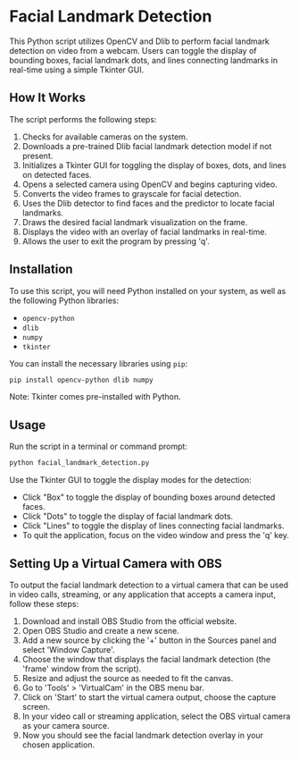 # Facial Landmark Detection

This Python script utilizes OpenCV and Dlib to perform facial landmark detection on video from a webcam. Users can toggle the display of bounding boxes, facial landmark dots, and lines connecting landmarks in real-time using a simple Tkinter GUI.

## How It Works

The script performs the following steps:

1. Checks for available cameras on the system.
2. Downloads a pre-trained Dlib facial landmark detection model if not present.
3. Initializes a Tkinter GUI for toggling the display of boxes, dots, and lines on detected faces.
4. Opens a selected camera using OpenCV and begins capturing video.
5. Converts the video frames to grayscale for facial detection.
6. Uses the Dlib detector to find faces and the predictor to locate facial landmarks.
7. Draws the desired facial landmark visualization on the frame.
8. Displays the video with an overlay of facial landmarks in real-time.
9. Allows the user to exit the program by pressing 'q'.

## Installation

To use this script, you will need Python installed on your system, as well as the following Python libraries:
- `opencv-python`
- `dlib`
- `numpy`
- `tkinter`

You can install the necessary libraries using `pip`:

```bash
pip install opencv-python dlib numpy
```
Note: Tkinter comes pre-installed with Python.

## Usage

Run the script in a terminal or command prompt:

```bash
python facial_landmark_detection.py
```

Use the Tkinter GUI to toggle the display modes for the detection:

- Click "Box" to toggle the display of bounding boxes around detected faces.
- Click "Dots" to toggle the display of facial landmark dots.
- Click "Lines" to toggle the display of lines connecting facial landmarks.
- To quit the application, focus on the video window and press the 'q' key.

## Setting Up a Virtual Camera with OBS

To output the facial landmark detection to a virtual camera that can be used in video calls, streaming, or any application that accepts a camera input, follow these steps:

1. Download and install OBS Studio from the official website.
2. Open OBS Studio and create a new scene.
3. Add a new source by clicking the '+' button in the Sources panel and select 'Window Capture'.
4. Choose the window that displays the facial landmark detection (the 'frame' window from the script).
5. Resize and adjust the source as needed to fit the canvas.
6. Go to 'Tools' > 'VirtualCam' in the OBS menu bar.
7. Click on 'Start' to start the virtual camera output, choose the capture screen.
8. In your video call or streaming application, select the OBS virtual camera as your camera source.
9. Now you should see the facial landmark detection overlay in your chosen application.
